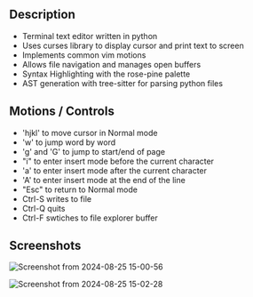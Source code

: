 ## Description

- Terminal text editor written in python
- Uses curses library to display cursor and print text to screen
- Implements common vim motions
- Allows file navigation and manages open buffers
- Syntax Highlighting with the rose-pine palette
- AST generation with tree-sitter for parsing python files 

## Motions / Controls

- 'hjkl' to move cursor in Normal mode
- 'w' to jump word by word
- 'g' and 'G' to jump to start/end of page
- "i" to enter insert mode before the current character
- 'a' to enter insert mode after the current character
- 'A' to enter insert mode at the end of the line
- "Esc" to return to Normal mode
- Ctrl-S writes to file
- Ctrl-Q quits
- Ctrl-F swtiches to file explorer buffer

## Screenshots
  
![Screenshot from 2024-08-25 15-00-56](https://github.com/user-attachments/assets/6ba1ab2b-a86b-4b18-a72f-537925a462ae)

![Screenshot from 2024-08-25 15-02-28](https://github.com/user-attachments/assets/63a47360-8db3-4e1a-8e83-cabc3a97a996)

